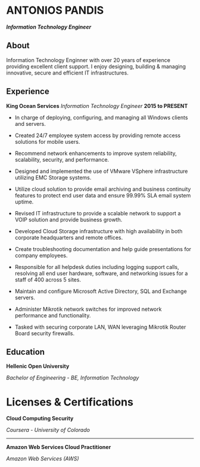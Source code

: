 ANTONIOS PANDIS
===============
***Information Technology Engineer***

About
-----
Information Technology Enginner with over 20 years of experience providing excellent client support.
I enjoy designing, building & managing innovative, secure and efficient IT infrastructures.

Experience
----------

**King Ocean Services**
*Information Technology Engineer*
__2015 to PRESENT__


- In charge of deploying, configuring, and managing all Windows clients and servers.

- Created 24/7 employee system access by providing remote access solutions for mobile users.

- Recommend network enhancements to improve system reliability, scalability, security, and performance.

- Designed and implemented the use of VMware VSphere infrastructure utilizing EMC Storage systems.

- Utilize cloud solution to provide email archiving and business continuity features to protect end user data and ensure 99.99% SLA email system uptime.

- Revised IT infrastructure to provide a scalable network to support a VOIP solution and provide business growth.

- Developed Cloud Storage infrastructure with high availability in both corporate headquarters and remote offices.

- Create troubleshooting documentation and help guide presentations for company employees.
 
- Responsible for all helpdesk duties including logging support calls, resolving all end user hardware, software, and networking issues for a staff of 400 across 5 sites.

- Maintain and configure Microsoft Active Directory, SQL and Exchange servers.

- Administer Mikrotik network switches for improved network performance and functionality.

- Tasked with securing corporate LAN, WAN leveraging Mikrotik Router Board security firewalls.


Education
---------

**Hellenic Open University**

*Bachelor of Engineering - BE, Information Technology*


Licenses & Certifications
=========================

**Cloud Computing Security**

*Coursera - University of Colorado*

------

**Amazon Web Services Cloud Practitioner**

*Amazon Web Services (AWS)*
